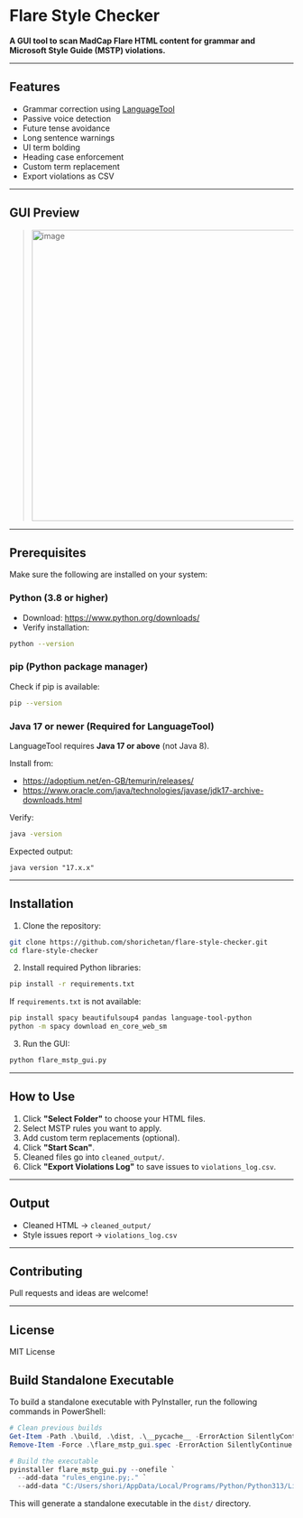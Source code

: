 # Flare Style Checker

**A GUI tool to scan MadCap Flare HTML content for grammar and Microsoft Style Guide (MSTP) violations.**

---

## Features

- Grammar correction using [LanguageTool](https://languagetool.org/)
- Passive voice detection
- Future tense avoidance
- Long sentence warnings
- UI term bolding
- Heading case enforcement
- Custom term replacement
- Export violations as CSV

---

## GUI Preview

> <img width="865" height="516" alt="image" src="https://github.com/user-attachments/assets/e96f931d-325b-478a-ada6-2ad7cda038eb" />

---

## Prerequisites

Make sure the following are installed on your system:

### Python (3.8 or higher)
- Download: https://www.python.org/downloads/
- Verify installation:

```bash
python --version
```

### pip (Python package manager)
Check if pip is available:

```bash
pip --version
```

### Java 17 or newer (Required for LanguageTool)

LanguageTool requires **Java 17 or above** (not Java 8).

Install from:
- https://adoptium.net/en-GB/temurin/releases/
- https://www.oracle.com/java/technologies/javase/jdk17-archive-downloads.html

Verify:

```bash
java -version
```

Expected output:
```
java version "17.x.x"
```

---

## Installation

1. Clone the repository:

```bash
git clone https://github.com/shorichetan/flare-style-checker.git
cd flare-style-checker
```

2. Install required Python libraries:

```bash
pip install -r requirements.txt
```

If `requirements.txt` is not available:

```bash
pip install spacy beautifulsoup4 pandas language-tool-python
python -m spacy download en_core_web_sm
```

3. Run the GUI:

```bash
python flare_mstp_gui.py
```

---

## How to Use

1. Click **"Select Folder"** to choose your HTML files.
2. Select MSTP rules you want to apply.
3. Add custom term replacements (optional).
4. Click **"Start Scan"**.
5. Cleaned files go into `cleaned_output/`.
6. Click **"Export Violations Log"** to save issues to `violations_log.csv`.

---

## Output

- Cleaned HTML → `cleaned_output/`
- Style issues report → `violations_log.csv`

---

## Contributing

Pull requests and ideas are welcome!

---

## License

MIT License


## Build Standalone Executable

To build a standalone executable with PyInstaller, run the following commands in PowerShell:

```powershell
# Clean previous builds
Get-Item -Path .\build, .\dist, .\__pycache__ -ErrorAction SilentlyContinue | Remove-Item -Recurse -Force
Remove-Item -Force .\flare_mstp_gui.spec -ErrorAction SilentlyContinue

# Build the executable
pyinstaller flare_mstp_gui.py --onefile `
  --add-data "rules_engine.py;." `
  --add-data "C:/Users/shori/AppData/Local/Programs/Python/Python313/Lib/site-packages/en_core_web_sm;en_core_web_sm"
```

This will generate a standalone executable in the `dist/` directory.
